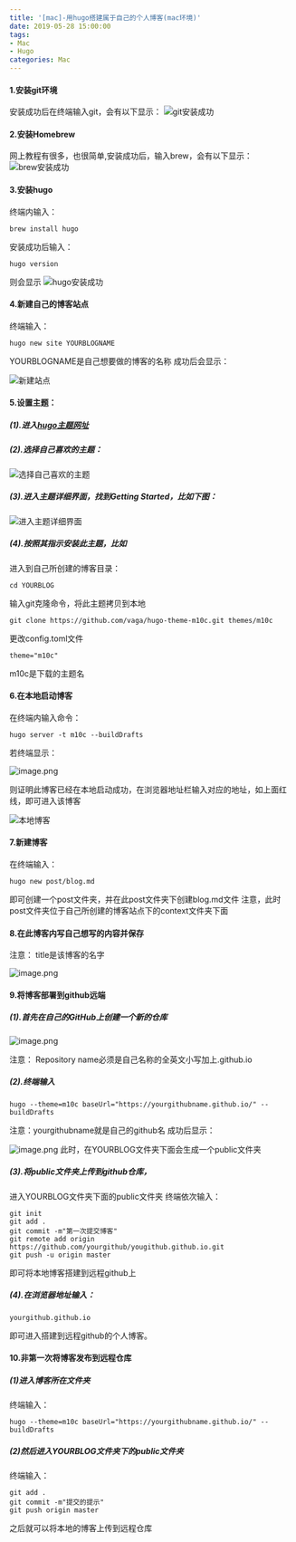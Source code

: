 ```yaml
---
title: '[mac]-用hugo搭建属于自己的个人博客(mac环境)'
date: 2019-05-28 15:00:00
tags: 
- Mac
- Hugo
categories: Mac
---
```



#### 1.安装git环境
安装成功后在终端输入git，会有以下显示：
![git安装成功](https://imgconvert.csdnimg.cn/aHR0cHM6Ly91cGxvYWQtaW1hZ2VzLmppYW5zaHUuaW8vdXBsb2FkX2ltYWdlcy80MzkxNDA3LTAxYmQ0NmExMDkyZmJmYjYucG5n?x-oss-process=image/format,png)


#### 2.安装Homebrew
网上教程有很多，也很简单,安装成功后，输入brew，会有以下显示：
![brew安装成功](https://imgconvert.csdnimg.cn/aHR0cHM6Ly91cGxvYWQtaW1hZ2VzLmppYW5zaHUuaW8vdXBsb2FkX2ltYWdlcy80MzkxNDA3LTI1Y2RlZWZiODE0NTgxMmUucG5n?x-oss-process=image/format,png)


#### 3.安装hugo
终端内输入：
```shell 
brew install hugo
```
安装成功后输入：
```shell
hugo version
```
则会显示
![hugo安装成功](https://imgconvert.csdnimg.cn/aHR0cHM6Ly91cGxvYWQtaW1hZ2VzLmppYW5zaHUuaW8vdXBsb2FkX2ltYWdlcy80MzkxNDA3LTRmMjJmZWY5MzQ2YzI4YWUucG5n?x-oss-process=image/format,png)


#### 4.新建自己的博客站点
终端输入：
```shell
hugo new site YOURBLOGNAME
```
YOURBLOGNAME是自己想要做的博客的名称
成功后会显示：

![新建站点](https://imgconvert.csdnimg.cn/aHR0cHM6Ly91cGxvYWQtaW1hZ2VzLmppYW5zaHUuaW8vdXBsb2FkX2ltYWdlcy80MzkxNDA3LWNmMGZkYTc2MTc5OGFkN2QucG5n?x-oss-process=image/format,png)

#### 5.设置主题：
##### (1).进入[hugo主题网址](https://themes.gohugo.io/)
##### (2).选择自己喜欢的主题：

![选择自己喜欢的主题](https://imgconvert.csdnimg.cn/aHR0cHM6Ly91cGxvYWQtaW1hZ2VzLmppYW5zaHUuaW8vdXBsb2FkX2ltYWdlcy80MzkxNDA3LWQyYWMzMjdkMGUzMTZjMDUucG5n?x-oss-process=image/format,png)

##### (3).进入主题详细界面，找到Getting Started，比如下图：

![进入主题详细界面](https://imgconvert.csdnimg.cn/aHR0cHM6Ly91cGxvYWQtaW1hZ2VzLmppYW5zaHUuaW8vdXBsb2FkX2ltYWdlcy80MzkxNDA3LTZmMDkyNGM3YmQxMjY3YzgucG5n?x-oss-process=image/format,png)

##### (4).按照其指示安装此主题，比如
进入到自己所创建的博客目录：
```shell
cd YOURBLOG
```
输入git克隆命令，将此主题拷贝到本地
```shell
git clone https://github.com/vaga/hugo-theme-m10c.git themes/m10c
```
更改config.toml文件
```shell
theme="m10c"
```
m10c是下载的主题名
#### 6.在本地启动博客
在终端内输入命令：
```shell
hugo server -t m10c --buildDrafts
```
若终端显示：

![image.png](https://imgconvert.csdnimg.cn/aHR0cHM6Ly91cGxvYWQtaW1hZ2VzLmppYW5zaHUuaW8vdXBsb2FkX2ltYWdlcy80MzkxNDA3LWY0MTBjYjVmODczMDNmOWEucG5n?x-oss-process=image/format,png)

则证明此博客已经在本地启动成功，在浏览器地址栏输入对应的地址，如上面红线，即可进入该博客

![本地博客](https://imgconvert.csdnimg.cn/aHR0cHM6Ly91cGxvYWQtaW1hZ2VzLmppYW5zaHUuaW8vdXBsb2FkX2ltYWdlcy80MzkxNDA3LWYzYzI0MzNjZjY0MDUxOWQucG5n?x-oss-process=image/format,png)

#### 7.新建博客

在终端输入：
```shell
hugo new post/blog.md
```
即可创建一个post文件夹，并在此post文件夹下创建blog.md文件
注意，此时post文件夹位于自己所创建的博客站点下的context文件夹下面

#### 8.在此博客内写自己想写的内容并保存
注意：
title是该博客的名字

![image.png](https://imgconvert.csdnimg.cn/aHR0cHM6Ly91cGxvYWQtaW1hZ2VzLmppYW5zaHUuaW8vdXBsb2FkX2ltYWdlcy80MzkxNDA3LTZjMjY2MGY0MzE1NmEyMDcucG5n?x-oss-process=image/format,png)


#### 9.将博客部署到github远端
##### (1).首先在自己的GitHub上创建一个新的仓库

![image.png](https://imgconvert.csdnimg.cn/aHR0cHM6Ly91cGxvYWQtaW1hZ2VzLmppYW5zaHUuaW8vdXBsb2FkX2ltYWdlcy80MzkxNDA3LWFhODY1NDEyNmQwOTViYjYucG5n?x-oss-process=image/format,png)

注意：
Repository name必须是自己名称的全英文小写加上.github.io

##### (2).终端输入
```shell
hugo --theme=m10c baseUrl="https://yourgithubname.github.io/" --buildDrafts 
```
注意：yourgithubname就是自己的github名
成功后显示：


![image.png](https://imgconvert.csdnimg.cn/aHR0cHM6Ly91cGxvYWQtaW1hZ2VzLmppYW5zaHUuaW8vdXBsb2FkX2ltYWdlcy80MzkxNDA3LTI0ZGEwN2VkZDFkOTMxNGMucG5n?x-oss-process=image/format,png)
此时，在YOURBLOG文件夹下面会生成一个public文件夹

##### (3).将public文件夹上传到github仓库，
进入YOURBLOG文件夹下面的public文件夹
终端依次输入：
```shell
git init
git add .
git commit -m"第一次提交博客"
git remote add origin https://github.com/yourgithub/yougithub.github.io.git 
git push -u origin master 
```
即可将本地博客搭建到远程github上
##### (4).在浏览器地址输入：
```shell
yourgithub.github.io
```
即可进入搭建到远程github的个人博客。

#### 10.非第一次将博客发布到远程仓库

##### (1)进入博客所在文件夹
终端输入：
```shell
hugo --theme=m10c baseUrl="https://yourgithubname.github.io/" --buildDrafts
```

##### (2)然后进入YOURBLOG文件夹下的public文件夹
终端输入：
```shell
git add .
git commit -m"提交的提示"
git push origin master
```
之后就可以将本地的博客上传到远程仓库

